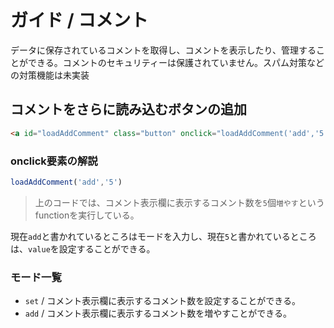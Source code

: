 # ガイド / コメント
データに保存されているコメントを取得し、コメントを表示したり、管理することができる。コメントのセキュリティーは保護されていません。スパム対策などの対策機能は未実装

## コメントをさらに読み込むボタンの追加

```html
<a id="loadAddComment" class="button" onclick="loadAddComment('add','5')" style="text-align: center;">もっと見る</a>
```

### onclick要素の解説
```js
loadAddComment('add','5')
```
> 上のコードでは、コメント表示欄に表示するコメント数を```5```個```増やす```というfunctionを実行している。

現在```add```と書かれているところはモードを入力し、現在```5```と書かれているところは、```value```を設定することができる。

### モード一覧
- ```set``` / コメント表示欄に表示するコメント数を設定することができる。
- ```add``` / コメント表示欄に表示するコメント数を増やすことができる。